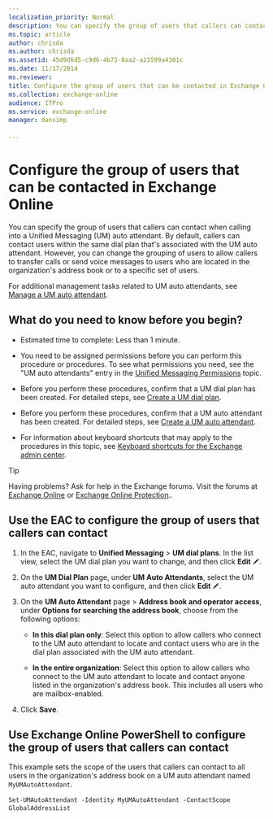 ```yaml
---
localization_priority: Normal
description: You can specify the group of users that callers can contact when calling into a Unified Messaging (UM) auto attendant. By default, callers can contact users within the same dial plan that's associated with the UM auto attendant. However, you can change the grouping of users to allow callers to transfer calls or send voice messages to users who are located in the organization's address book or to a specific set of users.
ms.topic: article
author: chrisda
ms.author: chrisda
ms.assetid: 45d9d6d5-c9d6-4b73-8aa2-a23599a4381c
ms.date: 11/17/2014
ms.reviewer: 
title: Configure the group of users that can be contacted in Exchange Online
ms.collection: exchange-online
audience: ITPro
ms.service: exchange-online
manager: dansimp

---
```


# Configure the group of users that can be contacted in Exchange Online

You can specify the group of users that callers can contact when calling into a Unified Messaging (UM) auto attendant. By default, callers can contact users within the same dial plan that's associated with the UM auto attendant. However, you can change the grouping of users to allow callers to transfer calls or send voice messages to users who are located in the organization's address book or to a specific set of users.

For additional management tasks related to UM auto attendants, see [Manage a UM auto attendant](manage-um-auto-attendant.md).

## What do you need to know before you begin?

- Estimated time to complete: Less than 1 minute.

- You need to be assigned permissions before you can perform this procedure or procedures. To see what permissions you need, see the "UM auto attendants" entry in the [Unified Messaging Permissions](https://technet.microsoft.com/library/d326c3bc-8f33-434a-bf02-a83cc26a5498.aspx) topic.

- Before you perform these procedures, confirm that a UM dial plan has been created. For detailed steps, see [Create a UM dial plan](../../voice-mail-unified-messaging/connect-voice-mail-system/create-um-dial-plan.md).

- Before you perform these procedures, confirm that a UM auto attendant has been created. For detailed steps, see [Create a UM auto attendant](create-a-um-auto-attendant.md).

- For information about keyboard shortcuts that may apply to the procedures in this topic, see [Keyboard shortcuts for the Exchange admin center](../../accessibility/keyboard-shortcuts-in-admin-center.md).

> [!TIP]
> Having problems? Ask for help in the Exchange forums. Visit the forums at [Exchange Online](https://go.microsoft.com/fwlink/p/?linkId=267542) or [Exchange Online Protection](https://go.microsoft.com/fwlink/p/?linkId=285351)..

## Use the EAC to configure the group of users that callers can contact

1. In the EAC, navigate to **Unified Messaging** \> **UM dial plans**. In the list view, select the UM dial plan you want to change, and then click **Edit** ![Edit icon](../../media/ITPro_EAC_EditIcon.gif).

2. On the **UM Dial Plan** page, under **UM Auto Attendants**, select the UM auto attendant you want to configure, and then click **Edit** ![Edit icon](../../media/ITPro_EAC_EditIcon.gif).

3. On the **UM Auto Attendant** page \> **Address book and operator access**, under **Options for searching the address book**, choose from the following options:

   - **In this dial plan only**: Select this option to allow callers who connect to the UM auto attendant to locate and contact users who are in the dial plan associated with the UM auto attendant.

   - **In the entire organization**: Select this option to allow callers who connect to the UM auto attendant to locate and contact anyone listed in the organization's address book. This includes all users who are mailbox-enabled.

4. Click **Save**.

## Use Exchange Online PowerShell to configure the group of users that callers can contact

This example sets the scope of the users that callers can contact to all users in the organization's address book on a UM auto attendant named `MyUMAutoAttendant`.

```
Set-UMAutoAttendant -Identity MyUMAutoAttendant -ContactScope GlobalAddressList
```
